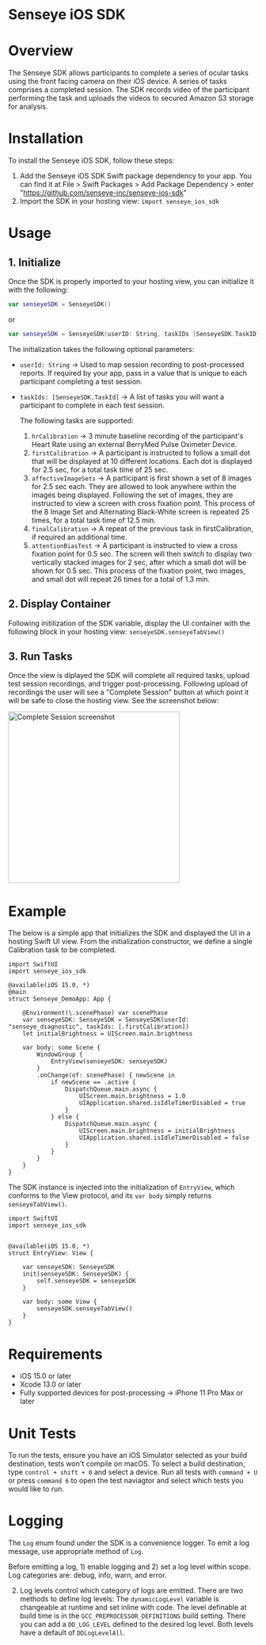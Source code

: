 # Senseye iOS SDK


# Overview

The Senseye SDK allows participants to complete a series of ocular tasks using the front facing camera on their iOS device. A series of tasks comprises a completed session. The SDK records video of the participant performing the task and uploads the videos to secured Amazon S3 storage for analysis. 

    
# Installation

To install the Senseye iOS SDK, follow these steps:

1) Add the Senseye iOS SDK Swift package dependency to your app. You can find it at File > Swift Packages > Add Package Dependency > enter "https://github.com/senseye-inc/senseye-ios-sdk"
2) Import the SDK in your hosting view: `import senseye_ios_sdk`

# Usage

## 1. Initialize

Once the SDK is properly imported to your hosting view, you can initialize it with the following:
   
   ```swift
   var senseyeSDK = SenseyeSDK()
   ```
   or 
   ```swift
   var senseyeSDK = SenseyeSDK(userID: String, taskIDs [SenseyeSDK.TaskID])
   ```

   The initialization takes the following optional parameters:
   
   - `userId: String` -> Used to map session recording to post-processed reports. If required by your app, pass in a value that is unique to each participant completing a test session.
   
   - `taskIds: [SenseyeSDK.TaskId]` -> A list of tasks you will want a participant to complete in each test session. 
   
      The following tasks are supported:

      1) `hrCalibration` -> 3 minute baseline recording of the participant's Heart Rate using an external BerryMed Pulse Oximeter Device.
      2) `firstCalibration` -> A participant is instructed to follow a small dot that will be displayed at 10 different locations. Each dot is displayed  for 2.5 sec, for a total task time of 25 sec.  
      3) `affectiveImageSets` -> A participant is first shown a set of 8 images for 2.5 sec each. They are allowed to look anywhere within the images being displayed. Following the set of images, they are instructed to view a screen with cross fixation point. This process of the 8 Image Set and Alternating Black-White screen is repeated 25 times, for a total task time of 12.5 min.
      4) `finalCalibration` -> A repeat of the previous task in firstCalibration, if required an additional time.
      5) `attentionBiasTest` -> A participant is instructed to view a cross fixation point for 0.5 sec. The screen will then switch to display two vertically stacked images for 2 sec, after which a small dot will be shown for 0.5 sec. This process of the fixation point, two images, and small dot will repeat 26 times for a total of 1.3 min. 

## 2. Display Container
Following initilization of the SDK variable, display the UI container with the following block in your hosting view:
   `senseyeSDK.senseyeTabView()`

## 3. Run Tasks
Once the view is diplayed the SDK will complete all required tasks, upload test session recordings, and trigger post-processing. Following upload of recordings the user will see a "Complete Session" button at which point it will be safe to close the hosting view. See the screenshot below:

<img width="346" alt="Complete Session screenshot" src="https://user-images.githubusercontent.com/5391849/206341149-d0025c14-f157-4c6c-8576-373aa649809b.png">

# Example

The below is a simple app that initializes the SDK and displayed the UI in a hosting Swift UI view. From the initialization constructor, we define a single Calibration task to be completed. 

```
import SwiftUI
import senseye_ios_sdk

@available(iOS 15.0, *)
@main
struct Senseye_DemoApp: App {

    @Environment(\.scenePhase) var scenePhase
    var senseyeSDK: SenseyeSDK = SenseyeSDK(userId: "senseye_diagnostic", taskIds: [.firstCalibration])
    let initialBrightness = UIScreen.main.brightness
    
    var body: some Scene {
        WindowGroup {
            EntryView(senseyeSDK: senseyeSDK)
        }
        .onChange(of: scenePhase) { newScene in
            if newScene == .active {
                DispatchQueue.main.async {
                    UIScreen.main.brightness = 1.0
                    UIApplication.shared.isIdleTimerDisabled = true
                }
            } else {
                DispatchQueue.main.async {                
                    UIScreen.main.brightness = initialBrightness
                    UIApplication.shared.isIdleTimerDisabled = false
                }
            }
        }
    }
}
```
The SDK instance is injected into the initialization of `EntryView`, which conforms to the View protocol, and its `var body` simply returns `senseyeTabView()`.

```
import SwiftUI
import senseye_ios_sdk


@available(iOS 15.0, *)
struct EntryView: View {

    var senseyeSDK: SenseyeSDK
    init(senseyeSDK: SenseyeSDK) {
        self.senseyeSDK = senseyeSDK
    }

    var body: some View {
        senseyeSDK.senseyeTabView()
    }
}
```

# Requirements

- iOS 15.0 or later
- Xcode 13.0 or later
- Fully supported devices for post-processing -> iPhone 11 Pro Max or later            
    
# Unit Tests

To run the tests, ensure you have an iOS Simulator selected as your build destination, tests won't compile on macOS. To select a build destination, type `control + shift + 0` and select a device. Run all tests with `command + U` or press `command 6` to open the test naviagtor and select which tests you would like to run.

# Logging

The `Log` enum found under the SDK is a convenience logger. To emit a log message, use appropriate method of `Log`.

Before emitting a log, 1) enable logging and 2) set a log level within scope. Log categories are: debug, info, warn, and error.

2) Log levels control which category of logs are emitted. There are two methods to define log levels: The `dynamicLogLevel` variable is changeable at runtime and set inline with code. The level definable at build time is in the `GCC_PREPROCESSOR_DEFINITIONS` build setting. There you can add a `DD_LOG_LEVEL` defined to the desired log level. Both levels have a default of `DDLogLevelAll`.

